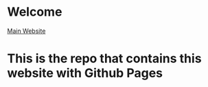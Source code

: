 # Welcome
[Main Website](https://andrei-projects.github.io/index.html)

# This is the repo that contains this website with Github Pages